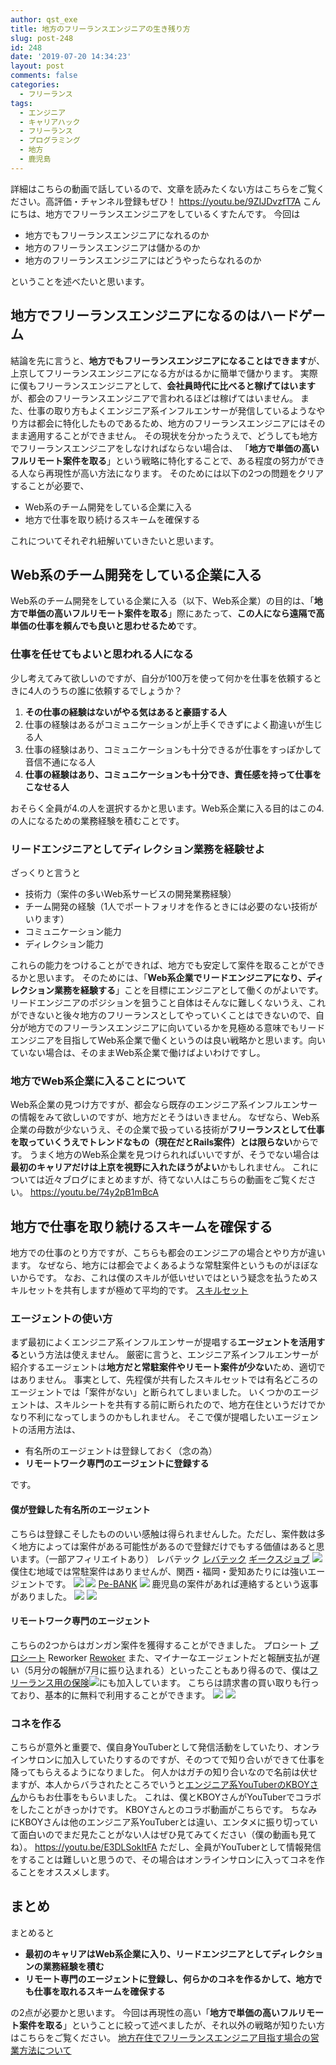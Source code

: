 ```yaml
---
author: qst_exe
title: 地方のフリーランスエンジニアの生き残り方
slug: post-248
id: 248
date: '2019-07-20 14:34:23'
layout: post
comments: false
categories:
  - フリーランス
tags:
  - エンジニア
  - キャリアハック
  - フリーランス
  - プログラミング
  - 地方
  - 鹿児島
---
```


詳細はこちらの動画で話しているので、文章を読みたくない方はこちらをご覧ください。高評価・チャンネル登録もぜひ！ https://youtu.be/9ZIJDvzfT7A こんにちは、地方でフリーランスエンジニアをしているくすたんです。 今回は

*   地方でもフリーランスエンジニアになれるのか
*   地方のフリーランスエンジニアは儲かるのか
*   地方のフリーランスエンジニアにはどうやったらなれるのか

ということを述べたいと思います。

## 地方でフリーランスエンジニアになるのはハードゲーム

結論を先に言うと、<span style="font-weight: bold;">地方でもフリーランスエンジニアになることはできます</span>が、<span class="pinkline">上京してフリーランスエンジニアになる方がはるかに簡単で儲かります。</span> 実際に僕もフリーランスエンジニアとして、<span class="pinkline"><span style="font-weight: bold;">会社員時代に比べると稼げてはいます</span>が、都会のフリーランスエンジニアで言われるほどは稼げてはいません</span>。 また、仕事の取り方もよくエンジニア系インフルエンサーが発信しているようなやり方は都会に特化したものであるため、地方のフリーランスエンジニアにはそのまま適用することができません。 その現状を分かったうえで、どうしても地方でフリーランスエンジニアをしなければならない場合は、 「<span class="pinkline" style="font-weight: bold;">地方で単価の高いフルリモート案件を取る</span>」という戦略に特化することで、ある程度の努力ができる人なら再現性が高い方法になります。 そのためには以下の2つの問題をクリアすることが必要で、

*   Web系のチーム開発をしている企業に入る
*   地方で仕事を取り続けるスキームを確保する

これについてそれぞれ紐解いていきたいと思います。

## Web系のチーム開発をしている企業に入る

Web系のチーム開発をしている企業に入る（以下、Web系企業）の目的は、「<span class="pinkline" style="font-weight: bold;">地方で単価の高いフルリモート案件を取る</span>」際にあたって、<span class="pinkline" style="font-weight: bold;">この人になら遠隔で高単価の仕事を頼んでも良いと思わせるため</span>です。

### 仕事を任せてもよいと思われる人になる

少し考えてみて欲しいのですが、自分が100万を使って何かを仕事を依頼するときに4人のうちの誰に依頼するでしょうか？

1.  <span style="font-weight: bold;">その仕事の経験はないがやる気はあると豪語する人</span>
2.  仕事の経験はあるがコミュニケーションが上手くできずによく勘違いが生じる人
3.  仕事の経験はあり、コミュニケーションも十分できるが仕事をすっぽかして音信不通になる人
4.  <span style="font-weight: bold;">仕事の経験はあり、コミュニケーションも十分でき、責任感を持って仕事をこなせる人</span>

おそらく全員が4.の人を選択するかと思います。<span class="pinkline">Web系企業に入る目的はこの4.の人になるための業務経験を積むこと</span>です。

### リードエンジニアとしてディレクション業務を経験せよ

ざっくりと言うと

*   技術力（案件の多いWeb系サービスの開発業務経験）
*   チーム開発の経験（1人でポートフォリオを作るときには必要のない技術がいります）
*   コミュニケーション能力
*   ディレクション能力

これらの能力をつけることができれば、地方でも安定して案件を取ることができるかと思います。 そのためには、「<span class="pinkline" style="font-weight: bold;">Web系企業でリードエンジニアになり、ディレクション業務を経験する</span>」ことを目標にエンジニアとして働くのがよいです。 リードエンジニアのポジションを狙うこと自体はそんなに難しくないうえ、これができないと後々<span class="pinkline">地方のフリーランスとしてやっていくことはできない</span>ので、自分が地方でのフリーランスエンジニアに向いているかを見極める意味でもリードエンジニアを目指してWeb系企業で働くというのは良い戦略かと思います。向いていない場合は、そのままWeb系企業で働けばよいわけですし。

### 地方でWeb系企業に入ることについて

Web系企業の見つけ方ですが、都会なら既存のエンジニア系インフルエンサーの情報をみて欲しいのですが、地方だとそうはいきません。 なぜなら、Web系企業の母数が少ないうえ、その企業で扱っている技術が<span class="pinkline" style="font-weight: bold;">フリーランスとして仕事を取っていくうえでトレンドなもの（現在だとRails案件）とは限らない</span>からです。 うまく地方のWeb系企業を見つけられればいいですが、そうでない場合は<span class="pinkline" style="font-weight: bold;">最初のキャリアだけは上京を視野に入れたほうがよい</span>かもしれません。 これについては近々ブログにまとめますが、待てない人はこちらの動画をご覧ください。 https://youtu.be/74y2pB1mBcA

## 地方で仕事を取り続けるスキームを確保する

地方での仕事のとり方ですが、こちらも都会のエンジニアの場合とやり方が違います。 なぜなら、地方には都会でよくあるような<span class="pinkline">常駐案件というものがほぼない</span>からです。 なお、これは僕のスキルが低いせいではという疑念を払うためスキルセットを共有しますが<span class="pinkline">極めて平均的</span>です。 [スキルセット](https://github.com/kusutan/Curriculum-Vitae-template)

### エージェントの使い方

まず最初によく<span class="pinkline">エンジニア系インフルエンサーが提唱する<span style="font-weight: bold;">エージェントを活用する</span>という方法は使えません</span>。 厳密に言うと、エンジニア系インフルエンサーが紹介するエージェントは<span class="pinkline" style="font-weight: bold;">地方だと常駐案件やリモート案件が少ない</span>ため、適切ではありません。 事実として、先程僕が共有したスキルセットでは有名どころのエージェントでは「案件がない」と断られてしまいました。 いくつかのエージェントは、スキルシートを共有する前に断られたので、地方在住というだけでかなり不利になってしまうのかもしれません。 そこで僕が提唱したいエージェントの活用方法は、

*   有名所のエージェントは登録しておく（念の為）
*   <span class="pinkline" style="font-weight: bold;">リモートワーク専門のエージェントに登録する</span>

です。

#### 僕が登録した有名所のエージェント

こちらは登録こそしたもののいい感触は得られませんした。ただし、案件数は多く地方によっては案件がある可能性があるので登録だけでもする価値はあると思います。（一部アフィリエイトあり） レバテック [レバテック](https://levtech.jp/) [ギークスジョブ](https://px.a8.net/svt/ejp?a8mat=35JSMJ+2BY52Q+2OGI+64RJ6) ![](https://www19.a8.net/0.gif?a8mat=35JSMJ+2BY52Q+2OGI+64RJ6) 僕住む地域では常駐案件はありませんが、関西・福岡・愛知あたりには強いエージェントです。 [ ![](https://www25.a8.net/svt/bgt?aid=190720171141&wid=001&eno=01&mid=s00000012501001005000&mc=1)](https://px.a8.net/svt/ejp?a8mat=35JSMJ+2BY52Q+2OGI+5ZEMP) ![](https://www19.a8.net/0.gif?a8mat=35JSMJ+2BY52Q+2OGI+5ZEMP) [Pe-BANK](https://px.a8.net/svt/ejp?a8mat=35JSMM+6IKT4I+3SLI+5YJRM) ![](https://www14.a8.net/0.gif?a8mat=35JSMM+6IKT4I+3SLI+5YJRM) 鹿児島の案件があれば連絡するという返事がありました。 [ ![](https://www22.a8.net/svt/bgt?aid=190720174394&wid=001&eno=01&mid=s00000017703001007000&mc=1)](https://px.a8.net/svt/ejp?a8mat=35JSMM+6IKT4I+3SLI+5ZU29) ![](https://www14.a8.net/0.gif?a8mat=35JSMM+6IKT4I+3SLI+5ZU29)

#### リモートワーク専門のエージェント

こちらの2つからはガンガン案件を獲得することができました。 プロシート [プロシート](https://prosheet.jp/) Reworker [Rewoker](https://www.reworker.jp/) また、マイナーなエージェントだと報酬支払が遅い（5月分の報酬が7月に振り込まれる）といったこともあり得るので、僕は[フリーランス用の保険](https://px.a8.net/svt/ejp?a8mat=35JSMM+5U61BM+47L8+61Z82)![](https://www18.a8.net/0.gif?a8mat=35JSMM+5U61BM+47L8+61Z82)にも加入しています。 こちらは請求書の買い取りも行っており、基本的に無料で利用することができます。 [ ![](https://www20.a8.net/svt/bgt?aid=190720174353&wid=001&eno=01&mid=s00000019646001011000&mc=1)](https://px.a8.net/svt/ejp?a8mat=35JSMM+5U61BM+47L8+60OXD) ![](https://www11.a8.net/0.gif?a8mat=35JSMM+5U61BM+47L8+60OXD)

### コネを作る

こちらが意外と重要で、僕自身YouTuberとして発信活動をしていたり、オンラインサロンに加入していたりするのですが、そのつてで<span class="pinkline">知り合いができて仕事を降ってもらえる</span>ようになりました。 何人かはガチの知り合いなので名前は伏せますが、本人からバラされたところでいうと[エンジニア系YouTuberのKBOYさん](https://twitter.com/kboy_silvergym)からもお仕事をもらいました。 これは、僕とKBOYさんがYouTuberでコラボをしたことがきっかけです。 KBOYさんとのコラボ動画がこちらです。 ちなみにKBOYさんは他のエンジニア系YouTuberとは違い、エンタメに振り切っていて面白いのでまだ見たことがない人はぜひ見てみてください（僕の動画も見てね）。 https://youtu.be/E3DLSokItFA ただし、全員がYouTuberとして情報発信をすることは難しいと思うので、その場合は<span class="pinkline">オンラインサロンに入ってコネを作る</span>ことをオススメします。

## まとめ

まとめると

*   **最初のキャリアはWeb系企業に入り、リードエンジニアとしてディレクションの業務経験を積む**
*   **リモート専門のエージェントに登録し、何らかのコネを作るかして、地方でも仕事を取れるスキームを確保する**

の2点が必要かと思います。 今回は再現性の高い「<span class="pinkline" style="font-weight: bold;">地方で単価の高いフルリモート案件を取る</span>」ということに絞って述べましたが、それ以外の戦略が知りたい方はこちらをご覧ください。 [地方在住でフリーランスエンジニア目指す場合の営業方法について](https://www.ryukke.com/?p=10130)